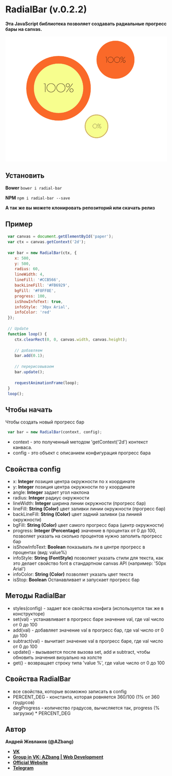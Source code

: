# RadialBar (v.0.2.2)

**Эта JavaScript библиотека позволяет создавать радиальные прогресс бары на canvas.**
 
![pic](./pic.gif)
 
## Установить
**Bower** `bower i radial-bar`

**NPM** `npm i radial-bar --save`

**А так же вы можете клонировать репозиторий или скачать релиз**


## Пример

```javascript
 var canvas = document.getElementById('paper');
 var ctx = canvas.getContext('2d');

 var bar = new RadialBar(ctx, {
 	x: 500,
 	y: 500,
 	radius: 60,
 	lineWidth: 4,
 	lineFill: '#CCB566',
 	backLineFill: '#FB6929',
 	bgFill: '#F8FF8E',
 	progress: 100,
 	isShowInfoText: true,
 	infoStyle: '30px Arial',
 	infoColor: 'red'
 });

 // Update
 function loop() {
 	ctx.clearRect(0, 0, canvas.width, canvas.height);
 	
 	// добавляем      
 	bar.add(0.1);
 	
 	// перерисовываем
 	bar.update();

 	requestAnimationFrame(loop);
 }
 loop();
```
  
## Чтобы начать 
  
Чтобы создать новый прогресс бар
  
```javascript
 var bar = new RadialBar(context, config);
```
  
* context - это полученный методом 'getContext('2d') контекст канваса.
* config - это объект с описанием конфигурация прогресс бара
  
## Свойства config

* x: **Integer** позиция центра окружности по x координате
* y: **Integer** позиция центра окружности по y координате
* angle: **Integer** задает угол наклона
* radius: **Integer** радиус окружности
* lineWidth: **Integer** ширина линии окружности (прогресс бар)
* lineFill: **String (Color)** цвет заливки линии окружности (прогресс бар)
* backLineFill: **String (Color)** цвет задний заливки (за линией окружности)
* bgFill: **String (Color)** цвет самого прогресс бара (центр окружности)
* progress: **Integer (Percentage)** значение в процентах от 0 до 100, позволяет указать на сколько процентов нужно заполить прогресс бар
* isShowInfoText: **Boolean** показывать ли в центре прогресс в процентах (вид: value%)
* infoStyle: **String (FontStyle)** позволяет указать стили для текста, как это делает свойство font в стандартном canvas API (например: '50px Arial')
* infoColor: **String (Color)** позволяет указать цвет текста
* isStop: **Boolean** Останавливает и запускает прогресс бар
  
## Методы RadialBar
* styles(config) - задает все свойства конфига (используется так же в конструкторе)
* set(val) - устанавливает в прогресс баре значение val, где val число от 0 до 100
* add(val) - добавляет значение val в прогресс бар, где val число от 0 до 100
* subtract(val) - вычитает значение val в прогресс баре, где val число от 0 до 100
* update() - вызывается после вызова set, add и subtract, чтобы обновить значения визуально на холсте 
* get() - возвращает строку типа 'value %', где value число от 0 до 100
  
## Свойства RadialBar
  
* все свойства, которые возможно записать в config
* PERCENT_DEG - константа, которая ровняется 360/100 (1% от 360 грудусов)
* degProgress - количество градусов, вычисляется так, progress (% загрузки) * PERCENT_DEG

## Автор
 
 **Андрей Жевлаков (@AZbang)**
 * __[VK](https://vk.com/id216312691)__
 * __[Group in VK: AZbang | Web Development](https://vk.com/azbang)__
 * __[Official Website](https://azbang.github.io/)__
 * __[Telegram](https://telegram.me/AZbang)__
